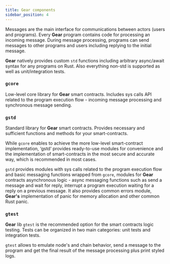 ```yaml
---
title: Gear components
sidebar_position: 4
---
```


Messages are the main interface for communications between actors (users and programs). Every **Gear** program contains code for processing an incoming message. During message processing, programs can send messages to other programs and users including replying to the initial message.

**Gear** natively provides custom `std` functions including arbitrary async/await syntax for any programs on Rust. Also everything non-std is supported as well as unit/integration tests.

### `gcore`

Low-level core library for **Gear** smart contracts.
Includes sys calls API related to the program execution flow - incoming message processing and synchronous message sending.

### `gstd`

Standard library for **Gear** smart contracts. Provides necessary and sufficient functions and methods for your smart-contracts.

While `gcore` enables to achieve the more low-level smart-contract implementation, ‘gstd’ provides ready-to-use modules for convenience and the implementation of smart-contracts in the most secure and accurate way, which is recommended in most cases.

`gstd` provides modules with sys calls related to the program execution flow and basic messaging functions wrapped from `gcore`, modules for **Gear** contracts asynchronous logiс - async messaging functions such as send a message and wait for reply, interrupt a program execution waiting for a reply on a previous message. It also provides common errors module, **Gear's** implementation of panic for memory allocation and other common Rust panic.

### `gtest`

**Gear** lib `gtest` is the recommended option for the smart contracts logic testing. Tests can be organized in two main categories: unit tests and integration tests.

`gtest` allows to emulate node's and chain behavior, send a message to the program and get the final result of the message processing plus print styled logs.
